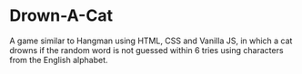 # Drown-A-Cat
A game similar to Hangman using HTML, CSS and Vanilla JS, in which a cat drowns if the random word is not guessed within 6 tries using characters from the English alphabet.
